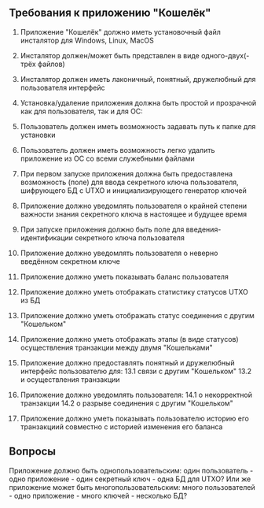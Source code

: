 
## Требования к приложению "Кошелёк"

1. Приложение "Кошелёк" должно иметь установочный файл инсталятор для Windows, Linux, MacOS
2. Инсталятор должен/может быть представлен в виде одного-двух(-трёх файлов)
3. Инсталятор должен иметь лаконичный, понятный, дружелюбный для пользователя интерфейс
4. Установка/удаление приложения должна быть простой и прозрачной как для пользователя, так и для ОС:
  4. Пользователь должен иметь возможность задавать путь к папке для установки
  4. Пользователь должен иметь возможность легко удалить приложение из ОС со всеми служебными файлами

5. При первом запуске приложения должна быть предоставлена возможность (поле) для ввода секретного ключа пользователя, шифрующего БД с UTXO и инициализирующего генератор ключей
6. Приложение должно уведомлять пользователя о крайней степени важности знания секретного ключа в настоящее и будущее время
7. При запуске приложения должно быть поле для введения-идентификации секретного ключа пользователя
8. Приложение должно уведомлять пользователя о неверно введённом секретном ключе

9.  Приложение должно уметь показывать баланс пользователя
10. Приложение должно уметь отображать статистику статусов UTXO из БД 

11. Приложение должно уметь отображать статус соединения с другим "Кошельком"
12. Приложение должно уметь отображать этапы (в виде статусов) осуществления транзакции между двумя "Кошельками"
13. Приложение должно предоставлять понятный и дружелюбный интерфейс пользователю для:
	13.1 связи с другим "Кошельком"
	13.2 и осуществления транзакции

14. Приложение должно уведомлять пользователя:
	14.1 о некорректной транзакции
	14.2 о разрыве соединения с другим "Кошельком"

15. Приложение должно уметь показывать пользователю	историю его транзакциий совместно с историей изменения его баланса

## Вопросы
Приложение должно быть однопользовательским: один пользователь - одно приложение - один секретный ключ - одна БД для UTXO?
Или же приложение может быть многопользовательским: много пользователей - одно приложение - много ключей - несколько БД?





